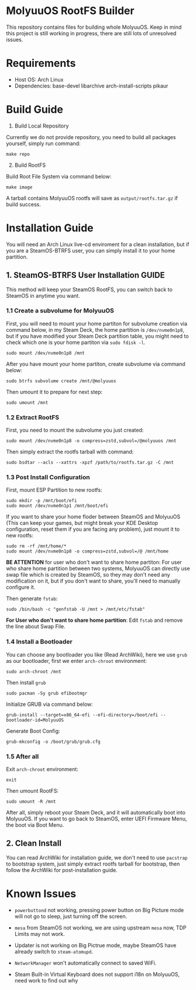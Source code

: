 # MolyuuOS RootFS Builder
This repository contains files for building whole MolyuuOS. Keep in mind this project is still working in progress, there are still lots of unresolved issues.

# Requirements
* Host OS: Arch Linux
* Dependencies: base-devel libarchive arch-install-scripts pikaur

# Build Guide
1. Build Local Repository

Currently we do not provide repository, you need to build all packages yourself, simply run command:

```shell
make repo
```

2. Build RootFS

Build Root File System via command below:

```shell
make image
```

A tarball contains MolyuuOS rootfs will save as `output/rootfs.tar.gz` if build success.

# Installation Guide
You will need an Arch Linux live-cd enviroment for a clean installation, but if you are a SteamOS-BTRFS user, you can simply install it to your home partition.

## 1. SteamOS-BTRFS User Installation GUIDE
This method will keep your SteamOS RootFS, you can switch back to SteamOS in anytime you want.

### 1.1 Create a subvolume for MolyuuOS
First, you will need to mount your home partiton for subvolume creation via command below, in my Steam Deck, the home partition is `/dev/nvme0n1p8`, but if you have modified your Steam Deck partition table, you might need to check which one is your home partiton via `sudo fdisk -l`.
```shell
sudo mount /dev/nvme0n1p8 /mnt
```

After you have mount your home partiton, create subvolume via command below:
```shell
sudo btrfs subvolume create /mnt/@molyuuos
```

Then umount it to prepare for next step:
```shell
sudo umount /mnt
```

### 1.2 Extract RootFS
First, you need to mount the subvolume you just created:
```shell
sudo mount /dev/nvme0n1p8 -o compress=zstd,subvol=/@molyuuos /mnt
```

Then simply extract the rootfs tarball with command:
```shell
sudo bsdtar --acls --xattrs -xpzf /path/to/rootfs.tar.gz -C /mnt
```

### 1.3 Post Install Configuration
First, mount ESP Partition to new rootfs:
```shell
sudo mkdir -p /mnt/boot/efi
sudo mount /dev/nvme0n1p1 /mnt/boot/efi
```

If you want to share your home floder between SteamOS and MolyuuOS (This can keep your games, but might break your KDE Desktop configuration, reset them if you are facing any problem), just mount it to new rootfs:
```shell
sudo rm -rf /mnt/home/*
sudo mount /dev/nvme0n1p8 -o compress=zstd,subvol=/@ /mnt/home
```

**BE ATTENTION** for user who don't want to share home partiton: For user who share home partition between two systems, MolyuuOS can directly use swap file which is created by SteamOS, so they may don't need any modification on it, but if you don't want to share, you'll need to manually configure it.

Then generate `fstab`:
```shell
sudo /bin/bash -c "genfstab -U /mnt > /mnt/etc/fstab"
```
**For User who don't want to share home partition**: Edit `fstab` and remove the line about Swap File.

### 1.4 Install a Bootloader
You can choose any bootloader you like (Read ArchWiki), here we use `grub` as our bootloader, first we enter `arch-chroot` environment:
```shell
sudo arch-chroot /mnt
```

Then install `grub`
```shell
sudo pacman -Sy grub efibootmgr
```

Initialize GRUB via command below:
```shell
grub-install --target=x86_64-efi --efi-directory=/boot/efi --bootloader-id=MolyuuOS
```

Generate Boot Config:
```shell
grub-mkconfig -o /boot/grub/grub.cfg
```

### 1.5 After all
Exit `arch-chroot` environment:
```shell
exit
```

Then umount RootFS:
```shell
sudo umount -R /mnt
```

After all, simply reboot your Steam Deck, and it will automatically boot into MolyuuOS. If you want to go back to SteamOS, enter UEFI Firmware Menu, the boot via Boot Menu.

## 2. Clean Install
You can read ArchWiki for installation guide, we don't need to use `pacstrap` to bootstrap system, just simply extract rootfs tarball for bootstrap, then follow the ArchWiki for post-installation guide.

# Known Issues

* `powerbuttond` not working, pressing power button on Big Picture mode will not go to sleep, just turning off the screen.

* `mesa` from SteamOS not working, we are using upstream `mesa` now, TDP Limits may not work.

* Updater is not working on Big Pictrue mode, maybe SteamOS have already switch to `steam-atomupd`.

* `NetworkManager` won't automatically connect to saved WiFi.

* Steam Built-in Virtual Keyboard does not support i18n on MolyuuOS, need work to find out why